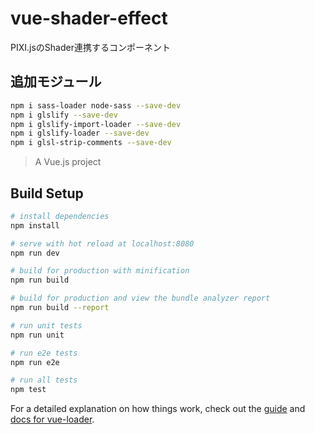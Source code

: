 # vue-shader-effect
PIXI.jsのShader連携するコンポーネント


## 追加モジュール
``` bash
npm i sass-loader node-sass --save-dev
npm i glslify --save-dev
npm i glslify-import-loader --save-dev
npm i glslify-loader --save-dev
npm i glsl-strip-comments --save-dev
```






> A Vue.js project

## Build Setup

``` bash
# install dependencies
npm install

# serve with hot reload at localhost:8080
npm run dev

# build for production with minification
npm run build

# build for production and view the bundle analyzer report
npm run build --report

# run unit tests
npm run unit

# run e2e tests
npm run e2e

# run all tests
npm test

```

For a detailed explanation on how things work, check out the [guide](http://vuejs-templates.github.io/webpack/) and [docs for vue-loader](http://vuejs.github.io/vue-loader).
